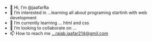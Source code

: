 - 👋 Hi, I’m @jaafarRa
- 👀 I’m interested in ...learning all about programing startinh with web development
- 🌱 I’m currently learning ... html and css
- 💞️ I’m looking to collaborate on ...
- 📫 How to reach me ...rajab.jaafar214@gmil.com

<!---
jaafarRa/jaafarRa is a ✨ special ✨ repository because its `README.md` (this file) appears on your GitHub profile.
You can click the Preview link to take a look at your changes.
--->
